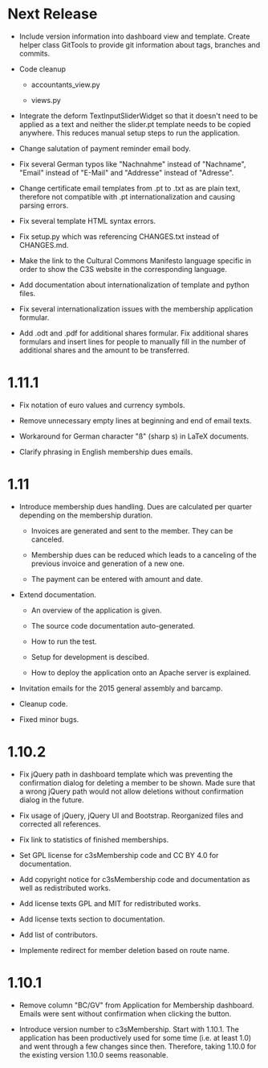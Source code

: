 Next Release
============

- Include version information into dashboard view and template. Create
  helper class GitTools to provide git information about tags, branches and
  commits.

- Code cleanup

  - accountants_view.py

  - views.py

- Integrate the deform TextInputSliderWidget so that it doesn't need
  to be applied as a text and neither the slider.pt template needs to
  be copied anywhere. This reduces manual setup steps to run the
  application.

- Change salutation of payment reminder email body.

- Fix several German typos like "Nachnahme" instead of "Nachname", "Email"
  instead of "E-Mail" and "Addresse" instead of "Adresse".

- Change certificate email templates from .pt to .txt as are plain
  text, therefore not compatible with .pt internationalization and causing 
  parsing errors.

- Fix several template HTML syntax errors.

- Fix setup.py which was referencing CHANGES.txt instead of CHANGES.md.

- Make the link to the Cultural Commons Manifesto language specific in order
  to show the C3S website in the corresponding language.

- Add documentation about internationalization of template and python files.

- Fix several internationalization issues with the membership application
  formular.

- Add .odt and .pdf for additional shares formular. Fix additional shares
  formulars and insert lines for people to manually fill in the number of
  additional shares and the amount to be transferred.



1.11.1
======

- Fix notation of euro values and currency symbols.

- Remove unnecessary empty lines at beginning and end of email texts.

- Workaround for German character "ß" (sharp s) in LaTeX documents.

- Clarify phrasing in English membership dues emails.



1.11
====

- Introduce membership dues handling. Dues are calculated per quarter
  depending on the membership duration.

  - Invoices are generated and sent to the member. They can be canceled.

  - Membership dues can be reduced which leads to a canceling of the previous
    invoice and generation of a new one.

  - The payment can be entered with amount and date.

- Extend documentation.

  - An overview of the application is given.

  - The source code documentation auto-generated.

  - How to run the test.

  - Setup for development is descibed.

  - How to deploy the application onto an Apache server is explained.

- Invitation emails for the 2015 general assembly and barcamp.

- Cleanup code.

- Fixed minor bugs.



1.10.2
======

- Fix jQuery path in dashboard template which was preventing the
  confirmation dialog for deleting a member to be shown. Made sure that
  a wrong jQuery path would not allow deletions without confirmation dialog
  in the future.

- Fix usage of jQuery, jQuery UI and Bootstrap. Reorganized files and
  corrected all references.

- Fix link to statistics of finished memberships.

- Set GPL license for c3sMembership code and CC BY 4.0 for documentation.

- Add copyright notice for c3sMembership code and documentation as well
  as redistributed works.

- Add license texts GPL and MIT for redistributed works.

- Add license texts section to documentation.

- Add list of contributors.

- Implemente redirect for member deletion based on route name.



1.10.1
======

- Remove column "BC/GV" from Application for Membership dashboard. Emails
  were sent without confirmation when clicking the button.

- Introduce version number to c3sMembership. Start with 1.10.1. The
  application has been productively used for some time (i.e. at least 1.0)
  and went through a few changes since then. Therefore, taking 1.10.0 for
  the existing version 1.10.0 seems reasonable.

